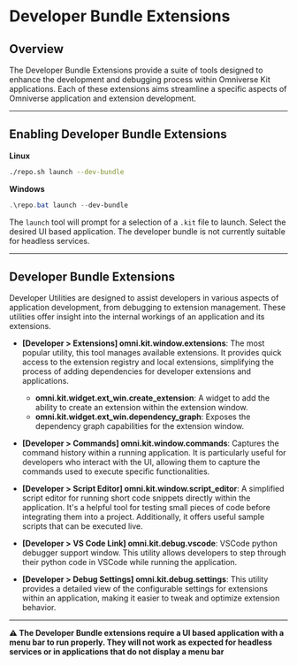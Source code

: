 # Developer Bundle Extensions

## Overview

The Developer Bundle Extensions provide a suite of tools designed to enhance the development and debugging process within Omniverse Kit applications. Each of these extensions aims streamline a specific aspects of Omniverse application and extension development.

---

## Enabling Developer Bundle Extensions

**Linux**
```bash
./repo.sh launch --dev-bundle
```

**Windows**
```powershell
.\repo.bat launch --dev-bundle
```

The `launch` tool will prompt for a selection of a `.kit` file to launch. Select the desired UI based application. The developer bundle is not currently suitable for headless services.

---

## Developer Bundle Extensions

Developer Utilities are designed to assist developers in various aspects of application development, from debugging to extension management. These utilities offer insight into the internal workings of an application and its extensions.

- **[Developer > Extensions] omni.kit.window.extensions**: The most popular utility, this tool manages available extensions. It provides quick access to the extension registry and local extensions, simplifying the process of adding dependencies for developer extensions and applications.
    - **omni.kit.widget.ext_win.create_extension**: A widget to add the ability to create an extension within the extension window.
    - **omni.kit.widget.ext_win.dependency_graph**: Exposes the dependency graph capabilities for the extension window.

- **[Developer > Commands] omni.kit.window.commands**: Captures the command history within a running application. It is particularly useful for developers who interact with the UI, allowing them to capture the commands used to execute specific functionalities.

- **[Developer > Script Editor] omni.kit.window.script_editor**: A simplified script editor for running short code snippets directly within the application. It's a helpful tool for testing small pieces of code before integrating them into a project. Additionally, it offers useful sample scripts that can be executed live.

- **[Developer > VS Code Link] omni.kit.debug.vscode**: VSCode python debugger support window.  This utility allows developers to step through their python code in VSCode while running the application.

- **[Developer > Debug Settings] omni.kit.debug.settings**: This utility provides a detailed view of the configurable settings for extensions within an application, making it easier to tweak and optimize extension behavior.

---

**:warning: The Developer Bundle extensions require a UI based application with a menu bar to run properly. They will not work as expected for headless services or in applications that do not display a menu bar**